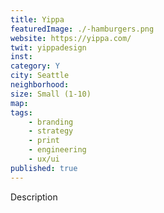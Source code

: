 ```yaml
---
title: Yippa
featuredImage: ./-hamburgers.png
website: https://yippa.com/
twit: yippadesign
inst: 
category: Y
city: Seattle
neighborhood:
size: Small (1-10)
map: 
tags:
    - branding
    - strategy
    - print
    - engineering
    - ux/ui
published: true
---
```


Description

